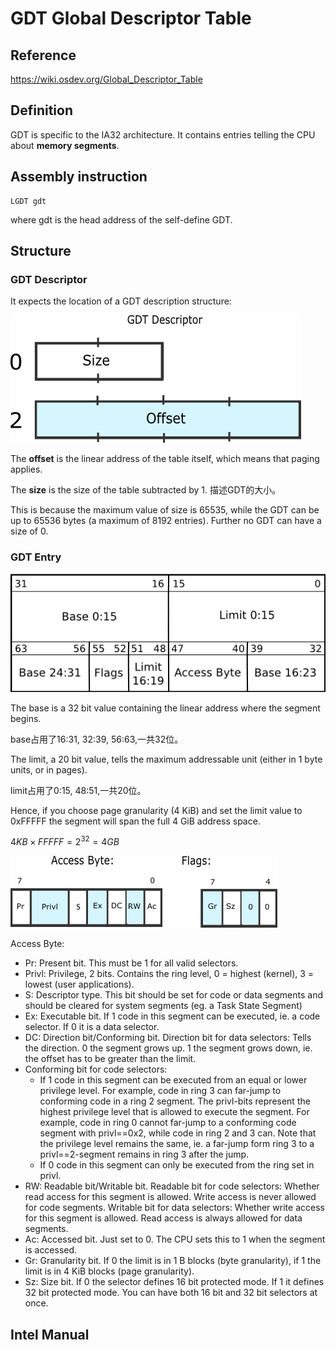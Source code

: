 # GDT Global Descriptor Table

## Reference 
https://wiki.osdev.org/Global_Descriptor_Table

## Definition
GDT is specific to the IA32 architecture. It contains entries telling the CPU about **memory segments**.

## Assembly instruction
```
LGDT gdt
```
where gdt is the head address of the self-define GDT.

## Structure

### GDT Descriptor
It expects the location of a GDT description structure:

![alt text](./images/Gdtr.png)

The **offset** is the linear address of the table itself, which means that paging applies.

The **size** is the size of the table subtracted by 1.
描述GDT的大小。

This is because the maximum value of size is 65535, while the GDT can be up to 65536 bytes (a maximum of 8192 entries). Further no GDT can have a size of 0.

### GDT Entry

![alt text](./images/GDT_Entry.png)

The base is a 32 bit value containing the linear address where the segment begins. 

base占用了16:31, 32:39, 56:63,一共32位。

The limit, a 20 bit value, tells the maximum addressable unit (either in 1 byte units, or in pages).

limit占用了0:15, 48:51,一共20位。

Hence, if you choose page granularity (4 KiB) and set the limit value to 0xFFFFF the segment will span the full 4 GiB address space.

$4KB \times FFFFF = 2^{32} = 4GB$

![alt text](./images/Gdt_bits_fixed.png)

Access Byte:
- Pr: Present bit. This must be 1 for all valid selectors.
- Privl: Privilege, 2 bits. Contains the ring level, 0 = highest (kernel), 3 = lowest (user applications).
- S: Descriptor type. This bit should be set for code or data segments and should be cleared for system segments (eg. a Task State Segment)
- Ex: Executable bit. If 1 code in this segment can be executed, ie. a code selector. If 0 it is a data selector.
- DC: Direction bit/Conforming bit.
Direction bit for data selectors: Tells the direction. 0 the segment grows up. 1 the segment grows down, ie. the offset has to be greater than the limit.
- Conforming bit for code selectors:
    - If 1 code in this segment can be executed from an equal or lower privilege level. For example, code in ring 3 can far-jump to conforming code in a ring 2 segment. The privl-bits represent the highest privilege level that is allowed to execute the segment. For example, code in ring 0 cannot far-jump to a conforming code segment with privl==0x2, while code in ring 2 and 3 can. Note that the privilege level remains the same, ie. a far-jump form ring 3 to a privl==2-segment remains in ring 3 after the jump.
    - If 0 code in this segment can only be executed from the ring set in privl.
- RW: Readable bit/Writable bit.
Readable bit for code selectors: Whether read access for this segment is allowed. Write access is never allowed for code segments.
Writable bit for data selectors: Whether write access for this segment is allowed. Read access is always allowed for data segments.
- Ac: Accessed bit. Just set to 0. The CPU sets this to 1 when the segment is accessed.
- Gr: Granularity bit. If 0 the limit is in 1 B blocks (byte granularity), if 1 the limit is in 4 KiB blocks (page granularity).
- Sz: Size bit. If 0 the selector defines 16 bit protected mode. If 1 it defines 32 bit protected mode. You can have both 16 bit and 32 bit selectors at once.

## Intel Manual
